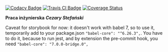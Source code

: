 [![Codacy Badge](https://api.codacy.com/project/badge/Grade/4665f2946f1d439281e798f00f884cfa)](https://www.codacy.com/app/cezarystefanski/praca-inzynierska-new?utm_source=github.com&amp;utm_medium=referral&amp;utm_content=cezarystefanski/praca-inzynierska-new&amp;utm_campaign=Badge_Grade) [![Travis CI Badge](https://travis-ci.org/cezarystefanski/praca-inzynierska-new.svg?branch=master)](https://travis-ci.org/cezarystefanski/praca-inzynierska-new/) [![Coverage Status](https://coveralls.io/repos/github/cezarystefanski/praca-inzynierska-new/badge.svg?branch=master)](https://coveralls.io/github/cezarystefanski/praca-inzynierska-new?branch=master)

**Praca inżynierska**
***Cezary Stefański***

Caveat for storybook for now: it doesn't work with babel 7, so to use it, temporarily add to your package.json `"babel-core": "^6.26.3",`. You have to do it, because to run jest, and by extension the pre-commit hook, you need `"babel-core": "7.0.0-bridge.0",`

